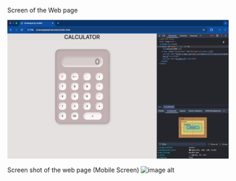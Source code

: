 Screen of the Web page 

![image alt](https://github.com/sudhir1825/Calculator/blob/773d503d0db79ebc2124a68d5a2e7896e3a18c2d/Screenshot%202025-04-18%20at%2012.33.01%20PM.png)


Screen shot of the web page (Mobile Screen)
![image alt]()
